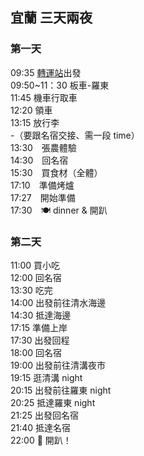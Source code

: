 
<html lang="zh-Hant-TW">
<head>
<meta charset="UTF-8">
</head>
<body>
<h2>宜蘭 三天兩夜</h2>
<h3>第一天</h3>
<p>09:35 <a href="https://www.kamalan.com.tw/rline/intro?id=1&office=19">轉運站</a>出發<br>
09:50~11：30 板車-羅東<br>
11:45 機車行取車<br>
12:20 領車<br>
13:15 放行李<br>
-（要跟名宿交接、需一段 time）<br>
13:30　張農體驗<br>
14:30　回名宿<br>
15:30　買食材（全體）<br>
17:10　準備烤爐<br>
17:27　開始準備<br>
17:30　🍽 dinner & 開趴<br></p>
<h3>第二天</h3>
<p>11:00 買小吃<br>
12:00 回名宿<br>
13:30 吃完<br>
14:00 出發前往清水海邊<br>
14:30 抵達海邊<br>
17:15 準備上岸<br>
17:30 出發回程<br>
18:00 回名宿<br>
19:00 出發前往清溝夜市<br>
19:15 逛清溝 night<br>
20:15 出發前往羅東 night<br>
20:25 抵達羅東 night<br>
21:25 出發回名宿<br>
21:40 抵達名宿<br>
22:00 🎉 開趴！<br></p>
</body>
</html>